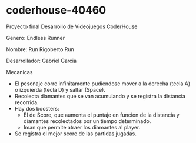 # coderhouse-40460

Proyecto final Desarrollo de Videojuegos CoderHouse

Genero: Endless Runner

Nombre: Run Rigoberto Run

Desarrollador: Gabriel Garcia


Mecanicas

- El pesonaje corre infinitamente pudiendose mover a la derecha (tecla A) o izquierda (tecla D) y saltar (Space).
- Recolecta diamantes que se van acumulando y se registra la distancia recorrida.
- Hay dos boosters:
	+ El de Score, que aumenta el puntaje en funcion de la distancia y diamantes recolectados por un tiempo determinado.
	+ Iman que permite atraer los diamantes al player.
- Se registra el mejor score de las partidas jugadas.